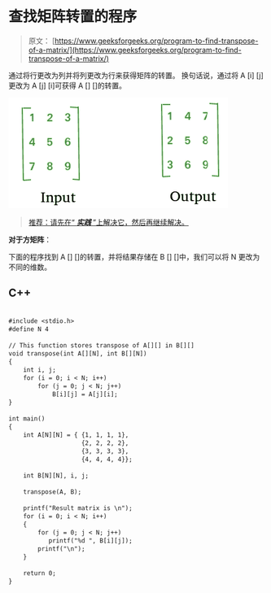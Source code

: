 # 查找矩阵转置的程序

> 原文： [https://www.geeksforgeeks.org/program-to-find-transpose-of-a-matrix/](https://www.geeksforgeeks.org/program-to-find-transpose-of-a-matrix/)

通过将行更改为列并将列更改为行来获得矩阵的转置。 换句话说，通过将 A [i] [j]更改为 A [j] [i]可获得 A [] []的转置。

![matrix-transpose](img/e368eb2a9ca0cd036dc0c86015b59151.png)

> [推荐：请先在“ ***实践*** ”上解决它，然后再继续解决。](https://practice.geeksforgeeks.org/problems/transpose-of-matrix/0)

**对于方矩阵**：

下面的程序找到 A [] []的转置，并将结果存储在 B [] []中，我们可以将 N 更改为不同的维数。

## C++ 

```

#include <stdio.h> 
#define N 4 

// This function stores transpose of A[][] in B[][] 
void transpose(int A[][N], int B[][N]) 
{ 
    int i, j; 
    for (i = 0; i < N; i++) 
        for (j = 0; j < N; j++) 
            B[i][j] = A[j][i]; 
} 

int main() 
{ 
    int A[N][N] = { {1, 1, 1, 1}, 
                    {2, 2, 2, 2}, 
                    {3, 3, 3, 3}, 
                    {4, 4, 4, 4}}; 

    int B[N][N], i, j; 

    transpose(A, B); 

    printf("Result matrix is \n"); 
    for (i = 0; i < N; i++) 
    { 
        for (j = 0; j < N; j++) 
           printf("%d ", B[i][j]); 
        printf("\n"); 
    } 

    return 0; 
} 

```